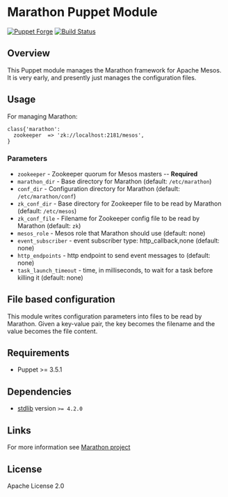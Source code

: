 # Marathon Puppet Module

[![Puppet
Forge](http://img.shields.io/puppetforge/v/potto/marathon.svg)](https://forge.puppetlabs.com/potto/marathon) [![Build Status](https://travis-ci.org/potto007/puppet-marathon.png)](https://travis-ci.org/potto007/puppet-marathon)

## Overview

This Puppet module manages the Marathon framework for Apache Mesos. It is very 
early, and presently just manages the configuration files.

## Usage

For managing Marathon:

```puppet
class{'marathon':
  zookeeper  => 'zk://localhost:2181/mesos',
}
```

### Parameters

- `zookeeper` - Zookeeper quorum for Mesos masters -- **Required**
- `marathon_dir` - Base directory for Marathon (default: `/etc/marathon`)
- `conf_dir` - Configuration directory for Marathon (default: `/etc/marathon/conf`)
- `zk_conf_dir` - Base directory for Zookeeper file to be read by Marathon (default: `/etc/mesos`)
- `zk_conf_file` - Filename for Zookeeper config file to be read by Marathon (default: `zk`)
- `mesos_role` - Mesos role that Marathon should use (default: none)
- `event_subscriber` - event subscriber type: http_callback,none (default: none)
- `http_endpoints` - http endpoint to send event messages to (default: none)
- `task_launch_timeout` - time, in milliseconds, to wait for a task before killing it (default: none)

## File based configuration

This module writes configuration parameters into files to be read by Marathon. 
Given a key-value pair, the key becomes the filename and the value becomes the 
file content.

## Requirements

  * Puppet >= 3.5.1

## Dependencies

  * [stdlib](https://forge.puppetlabs.com/puppetlabs/stdlib) version `>= 4.2.0`

## Links

For more information see [Marathon project](http://mesosphere.github.io/marathon/)

## License

Apache License 2.0
